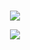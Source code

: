 <p align="center">

<br>
  <img src='https://github-readme-stats.vercel.app/api?username=lownamer&show_icons=true&theme=tokyonight'>

<p align="center">
  <img src='[https://i.imgur.com/ELC5E2x.png](https://i.ibb.co/S5dLgbk/HVxrRmc.gif)https://i.ibb.co/S5dLgbk/HVxrRmc.gif'>

 

